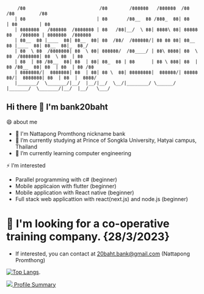 ```
    /฿฿                           /฿฿        /฿฿฿฿฿฿   /฿฿฿฿฿฿  /฿฿                 /฿฿         /฿฿    
   | ฿฿                          | ฿฿       /฿฿__  ฿฿ /฿฿฿_  ฿฿| ฿฿                | ฿฿        | ฿฿    
   | ฿฿฿฿฿฿฿   /฿฿฿฿฿฿  /฿฿฿฿฿฿฿ | ฿฿   /฿฿|__/  \ ฿฿| ฿฿฿฿\ ฿฿| ฿฿฿฿฿฿฿   /฿฿฿฿฿฿ | ฿฿฿฿฿฿฿  /฿฿฿฿฿฿  
   | ฿฿__  ฿฿ |____  ฿฿| ฿฿__  ฿฿| ฿฿  /฿฿/  /฿฿฿฿฿฿/| ฿฿ ฿฿ ฿฿| ฿฿__  ฿฿ |____  ฿฿| ฿฿__  ฿฿|_  ฿฿_/  
   | ฿฿  \ ฿฿  /฿฿฿฿฿฿฿| ฿฿  \ ฿฿| ฿฿฿฿฿฿/  /฿฿____/ | ฿฿\ ฿฿฿฿| ฿฿  \ ฿฿  /฿฿฿฿฿฿฿| ฿฿  \ ฿฿  | ฿฿    
   | ฿฿  | ฿฿ /฿฿__  ฿฿| ฿฿  | ฿฿| ฿฿_  ฿฿ | ฿฿      | ฿฿ \ ฿฿฿| ฿฿  | ฿฿ /฿฿__  ฿฿| ฿฿  | ฿฿  | ฿฿ /฿฿
   | ฿฿฿฿฿฿฿/|  ฿฿฿฿฿฿฿| ฿฿  | ฿฿| ฿฿ \  ฿฿| ฿฿฿฿฿฿฿฿|  ฿฿฿฿฿฿/| ฿฿฿฿฿฿฿/|  ฿฿฿฿฿฿฿| ฿฿  | ฿฿  |  ฿฿฿฿/
   |_______/  \_______/|__/  |__/|__/  \__/|________/ \______/ |_______/  \_______/|__/  |__/   \___/  
```
## Hi there 👋 I'm bank20baht
😄 about me
  - 👏 I'm Nattapong Promthong nickname bank
  - 🔭 I’m currently studying at Prince of Songkla University, Hatyai campus, Thailand
  - 🌱 I’m currently learning computer engineering

 
 ⚡ I’m interested 
  - Parallel programming with c# (beginner) 
  - Mobile applicaion with flutter (beginner)
  - Mobile application with React native (beginner)
  - Full stack web applicattion with react(next.js) and node.js (beginner)


# 💬 I'm looking for a co-operative training company. {28/3/2023}
  - If interested, you can contact at 20baht.bank@gmail.com (Nattapong Promthong)
  
[![Top Langs](https://github-readme-stats.vercel.app/api/top-langs/?username=bank20baht&layout=compact)](https://github.com/bank20baht/github-readme-stats). 

![](https://komarev.com/ghpvc/?username=bank20baht&color=orange)<a href="https://profile-summary-for-github.com/user/bank20baht">   Profile Summary</a>
<!--
**bank20baht/bank20baht** is a ✨ _special_ ✨ repository because its `README.md` (this file) appears on your GitHub profile.

Here are some ideas to get you started:

- 🔭 I’m currently working on ...
- 🌱 I’m currently learning ...
- 👯 I’m looking to collaborate on ...
- 🤔 I’m looking for help with ...
- 💬 Ask me about ...
- 📫 How to reach me: ...
- 😄 Pronouns: ...
- ⚡ Fun fact: ...
-->
